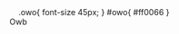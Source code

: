 <html>
  <head>
  <title>崎73</title>
    .owo{
    font-size 45px;
    }
    #owo{
    #ff0066
    }
  <head>
    <body>
      <div class="owo" id>
        Owb
      </div>
    </body>
  </html>
